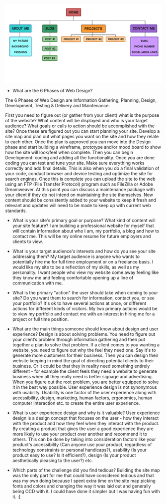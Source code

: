 ![An image of my site map](imgs/site-map.png "Site Map")

* What are the 6 Phases of Web Design?

The 6 Phases of Web Design are Information Gathering, Planning, Design, Development, Testing & Delivery and Maintenance. 

First you need to figure out (or gather from your client) what is the purpose of the website? What content will be displayed and who is your target audience? What goals or calls to action should be accomplished with the site? Once these are figured out you can start planning your site. Develop a site map and plan out what pages you want on the site and how they relate to each other. Once the plan is approved you can move into the Design phase and start building a wireframe, prototype and/or mood board to show how the site will look/feel when complete. Then you can begin Development: coding and adding all the functionality. Once you are done coding you can test and tune your site. Make sure everything works correctly and add final details. This is also when you do a final validation of your code, conduct browser and device testing and optimize the site for search engines. Once this is complete you can upload the site to the web using an FTP (File Transfer Protocol) program such as FileZilla or Adobe Dreamweaver. At this point you can discuss a maintenance package with your client if they do not intend on maintaining the site themselves. New content should be consistently added to your website to keep it fresh and relevant and updates will need to be made to keep up with current web standards. 


* What is your site's primary goal or purpose? What kind of content will your site feature? 
I am building a professional website for myself that will contain information about who I am, my portfolio, a blog and how to contact me. This will be my online resume for future employers and clients to view. 

* What is your target audience's interests and how do you see your site addressing them?
My target audience is anyone who wants to potentially hire me for full time employment or on a freelance basis. I would like my site to be a reflection of my skills, as well as my personality. I want people who view my website come away feeling like they know me and feeling comfortable opening up a line of communication with me. 


* What is the primary "action" the user should take when coming to your site? Do you want them to search for information, contact you, or see your portfolio? It's ok to have several actions at once, or different actions for different kinds of visitors.
My two primary actions would be to view my portfolio and contact me with an interest in hiring me for a project or full time position. 

* What are the main things someone should know about design and user experience?
Design is about solving problems. You need to figure out your client’s problem through information gathering and then put together a plan to solve that problem. If a client comes to you wanting a website, you need to figure out why the feel they need one. Say it's to generate more customers for their business. Then you can design their website keeping in mind the goal of directing potential clients to their business. Or it could be that they in reality need something entirely different - for example the client feels they need a website to generate business when all they really need is better signage and advertising. When you figure out the root problem, you are better equipped to solve it in the best way possible. User experience design is not synonymous with usability. Usability is one factor of the user experience along with accessibility, design, marketing, human factors, ergonomics, human computer interaction etc. to create the entire user experience. 

* What is user experience design and why is it valuable? 
User experience design is a design concept that focuses on the user - how they interact with the product and how they feel when they interact with the product. By creating a product that gives the user a good experience they are more likely to use your product over another and recommend it to others. This can be done by taking into consideration factors like your product's accessibility (Can anyone use your product, regardless of technology constraints or personal handicaps?), usability (Is your product easy to use? Is it efficient?), design (Is your product aesthetically pleasing to the user?) etc.  

* Which parts of the challenge did you find tedious?
Building the site map was the only part for me that could have considered tedious and that was my own doing because I spent extra time on the site map picking fonts and colors and changing the way it was laid out and generally being OCD with it. I could have done it simpler but I was having fun with it. :]
